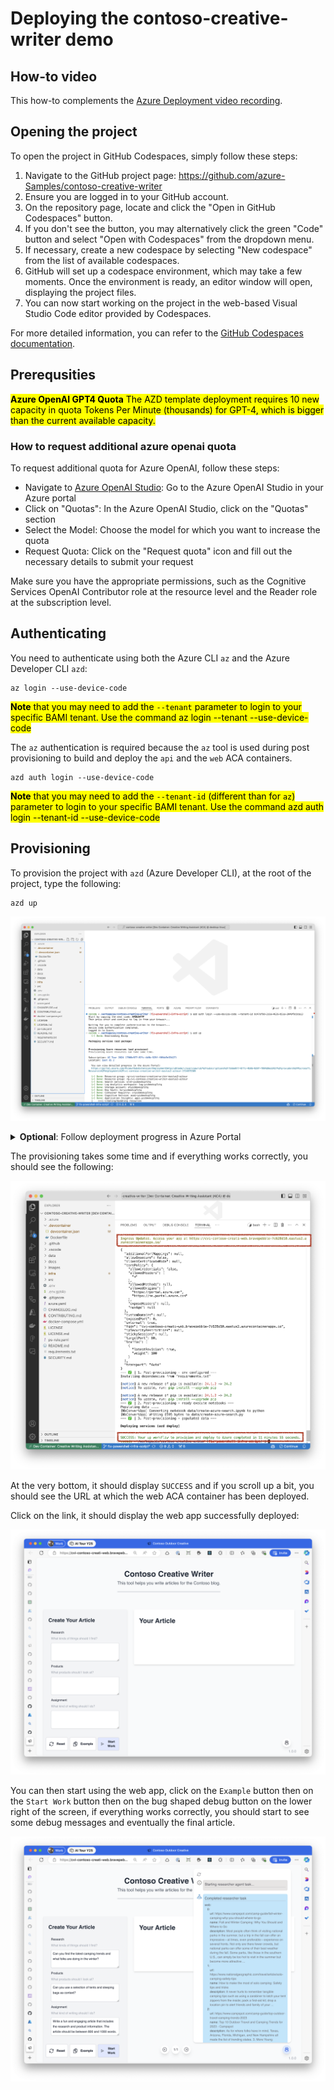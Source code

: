 # Deploying the contoso-creative-writer demo

## How-to video

This how-to complements the [Azure Deployment video recording](https://microsoft-my.sharepoint.com/:v:/p/cedricvidal/EW88E0K68f5Fgx-wdie6szQBeDYRiS7WSt-POKzwJ5TuOQ?e=GMhsNh).

## Opening the project

To open the project in GitHub Codespaces, simply follow these steps:

1. Navigate to the GitHub project page: https://github.com/azure-Samples/contoso-creative-writer
2. Ensure you are logged in to your GitHub account.
3. On the repository page, locate and click the "Open in GitHub Codespaces" button.
4. If you don't see the button, you may alternatively click the green "Code" button and select "Open with Codespaces" from the dropdown menu.
5. If necessary, create a new codespace by selecting "New codespace" from the list of available codespaces.
6. GitHub will set up a codespace environment, which may take a few moments. Once the environment is ready, an editor window will open, displaying the project files.
7. You can now start working on the project in the web-based Visual Studio Code editor provided by Codespaces.

For more detailed information, you can refer to the [GitHub Codespaces documentation](https://docs.github.com/en/codespaces).

## Prerequsities 

<mark>**Azure OpenAI GPT4 Quota** The AZD template deployment requires 10 new capacity in quota Tokens Per Minute (thousands) for GPT-4, which is bigger than the current available capacity.</mark>

### How to request additional azure openai quota
To request additional quota for Azure OpenAI, follow these steps:
- Navigate to [Azure OpenAI Studio](https://oai.azure.com): Go to the Azure OpenAI Studio in your Azure portal
- Click on "Quotas": In the Azure OpenAI Studio, click on the "Quotas" section
- Select the Model: Choose the model for which you want to increase the quota
- Request Quota: Click on the "Request quota" icon and fill out the necessary details to submit your request

Make sure you have the appropriate permissions, such as the Cognitive Services OpenAI Contributor role at the resource level and the Reader role at the subscription level.

## Authenticating

You need to authenticate using both the Azure CLI `az` and the Azure Developer CLI `azd`:

```
az login --use-device-code
```

<mark>**Note** that you may need to add the `--tenant` parameter to login to your specific BAMI tenant. Use the command az login --tenant <TenantID> --use-device-code </mark>

The `az` authentication is required because the `az` tool is used during post provisioning to build and deploy the `api` and the `web` ACA containers.

```
azd auth login --use-device-code
```

<mark>**Note** that you may need to add the `--tenant-id` (different than for `az`) parameter to login to your specific BAMI tenant. Use the command azd auth login --tenant-id <TenantID> --use-device-code </mark>

## Provisioning

To provision the project with `azd` (Azure Developer CLI), at the root of the project, type the following:

```
azd up
```

![](./azd-up.png)

<details>

<summary><b>Optional</b>: Follow deployment progress in Azure Portal</summary>

You can optionally click on the link under `You can view detailed progress in the Azure Portal:`, you'll be redirected to the following screen:

![](./deployment-progress.png)

Note that if you're deploying to a BAMI tenant and are already logged in to a different tenant in Azure Portal, you may get the following error:

![](./deploy-progress-portal-error.png)

If you do, you need to switch to the BAMI directory in the top right menu

![](./switch-tenant.png)

Then navigate to the resource group and click on the deployments link

![](./rg-click-deployments.png)

</details>


The provisioning takes some time and if everything works correctly, you should see the following:

![](./azd-up-success.png)

At the very bottom, it should display `SUCCESS` and if you scroll up a bit, you should see the URL at which the web ACA container has been deployed.

Click on the link, it should display the web app successfully deployed:

![](./web-app-success.png)

You can then start using the web app, click on the `Example` button then on the `Start Work` button then on the bug shaped debug button on the lower right of the screen, if everything works correctly, you should start to see some debug messages and eventually the final article.

![](./start-work.png)
